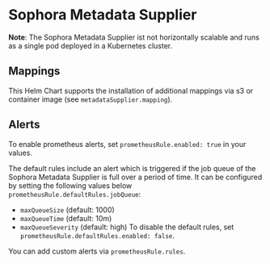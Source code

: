# Sophora Metadata Supplier

**Note**: The Sophora Metadata Supplier ist not horizontally scalable and runs as a single pod deployed in a Kubernetes cluster.

## Mappings

This Helm Chart supports the installation of additional mappings via s3 or container image (see `metadataSupplier.mapping`).

## Alerts

To enable prometheus alerts, set `prometheusRule.enabled: true` in your values.

The default rules include an alert which is triggered if the job queue of the Sophora Metadata Supplier is full over a period of time. It can be configured by setting the following values below `prometheusRule.defaultRules.jobQueue`:
* `maxQueueSize` (default: 1000)
* `maxQueueTime` (default: 10m)
* `maxQueueSeverity` (default: high)
To disable the default rules, set `prometheusRule.defaultRules.enabled: false`.

You can add custom alerts via `prometheusRule.rules`.